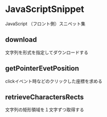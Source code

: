 # JavaScriptSnippet
JavaScript （フロント側）スニペット集

## download
文字列を形式を指定してダウンロードする

## getPointerEvetPosition
clickイベント時などのクリックした座標を求める

## retrieveCharactersRects
文字列の矩形領域を１文字ずつ取得する